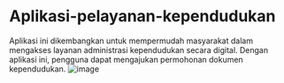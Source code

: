 # Aplikasi-pelayanan-kependudukan
Aplikasi ini dikembangkan untuk mempermudah masyarakat dalam mengakses layanan administrasi kependudukan secara digital. Dengan aplikasi ini, pengguna dapat mengajukan permohonan dokumen kependudukan.
![image](https://github.com/user-attachments/assets/165f32f7-171e-4b57-806a-8e27e5017929)
